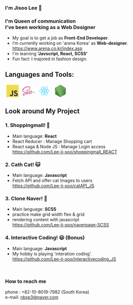 ### I'm Jisoo Lee 👋
### I'm Queen of communication<br>I've been working as a Web Designer

-  My goal is to get a job as <strong>Front-End Developer</strong>.
-  I’m currently working on 'arena Korea' as <strong>Web-designer</strong>. 
https://www.arena.co.kr/index.asp
-  I'm learning <strong>'Javscript, React, SCSS'</strong>
-  Fun fact: I majored in fashion design.

## Languages and Tools:

<p align="left">
<img src="https://raw.githubusercontent.com/github/explore/80688e429a7d4ef2fca1e82350fe8e3517d3494d/topics/javascript/javascript.png" alt="Javascript" height="40" style="vertical-align:top; margin:4px">
<img src="https://raw.githubusercontent.com/github/explore/80688e429a7d4ef2fca1e82350fe8e3517d3494d/topics/sass/sass.png" alt="Sass" height="40" style="vertical-align:top; margin:4px">
<img src="https://raw.githubusercontent.com/github/explore/80688e429a7d4ef2fca1e82350fe8e3517d3494d/topics/react/react.png" alt="React" height="40" style="vertical-align:top; margin:4px">
<img src="https://raw.githubusercontent.com/github/explore/80688e429a7d4ef2fca1e82350fe8e3517d3494d/topics/nodejs/nodejs.png" alt="Node JS" height="40" style="vertical-align:top; margin:4px">
</p>

## Look around My Project

### 1. Shoppingmall! :tshirt:
- Main language: <strong>React</strong>
- React Reducer : Manage Shopping cart
- React saga  & Node JS : Manage Login access <br>
https://github.com/Lee-ji-soo/shoppingmall_REACT

### 2. Cath Cat! :cat:
- Main language: <strong>Javascript</strong> 
- Fetch API and offer cat Images to users <br>
https://github.com/Lee-ji-soo/catAPI_JS

### 3. Clone Naver! :womans_hat:
- Main language: <strong>SCSS</strong> 
- practice make grid width flex & grid 
- rendering content with javascript <br>
https://github.com/Lee-ji-soo/naverpage-SCSS

### 4. Interactive Coding! :smiley: (Bonus)
- Main language: <strong>Javascript</strong> 
- My hobby is playing 'interation coding'. <br>
https://github.com/Lee-ji-soo/interactivecoding_JS
<br>

### How to reach me <br>
phone : +82-10-8019-7982 (South Korea) <br> e-mail: nbsp3@naver.com

